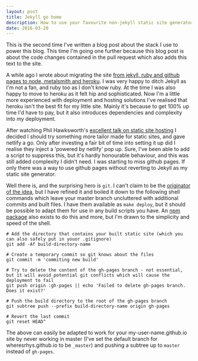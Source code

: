 ```yaml
---
layout: post
title: Jekyll go home
description: How to use your favourite non-jekyll static site generator with github pages
date: 2016-03-20
---
```


This is the second time I've written a blog post about the stack I use to power this blog. This time I'm going one further because this blog post is about the code changes contained in the pull request which also adds this text to the site. 

A while ago I wrote about migrating the site [from jekyll, ruby and github pages to node, metalsmith and heroku](http://www.wheresrhys.co.uk/2014/a-new-stack-or-many-hippo-returns/). I was very happy to ditch Jekyll as I'm not a fan, and ruby too as I don't know ruby. At the time I was also happy to move to heroku as it felt hip and sophisticated. Now I'm a little more experienced with deployment and hosting solutions I've realised that heroku isn't the best fit for my little site. Mainly it's because to get 100% up time I'd have to pay, but it also introduces dependencies and complexity into my deployment.

After watching Phil Hawksworth's [excellent talk on static site hosting](https://vimeo.com/145138875) I decided I should try something more tailor made for static sites, and gave netlify a go. Only after investing a fair bit of time into setting it up did I realise they inject a 'powered by netlify' pop up. Sure, I've been able to add a script to suppress this, but it's hardly honourable behaviour, and this was still added complexity I didn't need. I was starting to miss github pages. If only there was a way to use github pages without reverting to Jekyll as my static site generator.

Well there is, and the surprising hero is `git`. I can't claim to be the [originator of the idea](https://gist.github.com/cobyism/4730490), but I have refined it and boiled it down to the following shell commands which leave your master branch uncluttered with additional commits and built files. I have them available as `make deploy`, but it should be possible to adapt them for use in any build scripts you have. An [npm package](https://www.npmjs.com/package/gh-pages) also exists to do this and more, but I'm drawn to the simplicity and speed of the shell.

    # Add the directory that contains your built static site (which you can also safely put in youor .gitignore)
    git add -Af build-directory-name
    
    # Create a temporary commit so git knows about the files
    git commit -m 'commiting new build'
    
    # Try to delete the content of the gh-pages branch - not essential, but it will avoid potential git conflicts which will cause the deployment to fail
    git push origin :gh-pages || echo 'Failed to delete gh-pages branch. Does it exist?'
    
    # Push the build directory to the root of the gh-pages branch
    git subtree push --prefix build-directory-name origin gh-pages
    
    # Revert the last commit
    git reset HEAD^
    

The above can easily be adapted to work for your my-user-name.github.io site by never working in master (I've set the default branch for wheresrhys.github.io to be `_master`) and pushing a subtree up to `master` instead of `gh-pages`.

